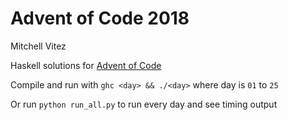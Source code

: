 # Advent of Code 2018

Mitchell Vitez

Haskell solutions for [Advent of Code](https://adventofcode.com/2018)

Compile and run with `ghc <day> && ./<day>` where day is `01` to `25`

Or run `python run_all.py` to run every day and see timing output
